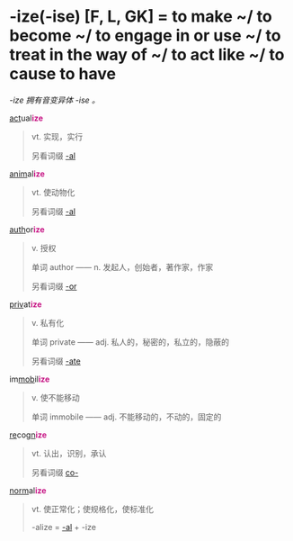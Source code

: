 # -ize(-ise) [F, L, GK] = to make ~/ to become ~/ to engage in or use ~/ to treat in the way of ~/ to act like ~/ to cause to have

*-ize 拥有音变异体 -ise 。*

[act](_act_.md)ual<b style="color: #C71585;">ize</b>
> vt. 实现，实行
>
> 另看词缀 [-al](-al.md)

[anim](_anim_.md)al<b style="color: #C71585;">ize</b>
> vt. 使动物化
>
> 另看词缀 [-al](-al.md)

[auth](_aug_.md)or<b style="color: #C71585;">ize</b>
> v. 授权
>
> 单词 author —— n. 发起人，创始者，著作家，作家
>
> 另看词缀 [-or](-or.md)

[priv](_priv_.md)at<b style="color: #C71585;">ize</b>
> v. 私有化
>
> 单词 private —— adj. 私人的，秘密的，私立的，隐蔽的
>
> 另看词缀 [-ate](-ate.md)

im[mob](_mov_.md)il<b style="color: #C71585;">ize</b>
> v. 使不能移动
>
> 单词 immobile —— adj. 不能移动的，不动的，固定的

[re](re-.md)co[gn](_gn_.md)<b style="color: #C71585;">ize</b>
> vt. 认出，识别，承认
>
> 另看词缀 [co-](com-.md)

[norm](_norm_.md)al<b style="color: #C71585;">ize</b>
> vt. 使正常化；使规格化，使标准化
>
> -alize = [-al](-al.md) + -ize
